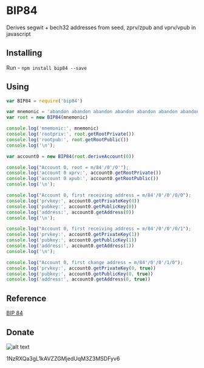 # BIP84

Derives segwit + bech32 addresses from seed, zprv/zpub and vprv/vpub in javascript

## Installing

Run - `npm install bip84 --save`

## Using

```javascript
var BIP84 = require('bip84')

var mnemonic = 'abandon abandon abandon abandon abandon abandon abandon abandon abandon abandon abandon about'
var root = new BIP84(mnemonic)

console.log('mnemonic:', mnemonic)
console.log('rootpriv:', root.getRootPrivate())
console.log('rootpub:', root.getRootPublic())
console.log('\n');

var account0 = new BIP84(root.deriveAccount(0))

console.log("Account 0, root = m/84'/0'/0'");
console.log('account 0 xprv:', account0.getRootPrivate())
console.log('account 0 xpub:', account0.getRootPublic())
console.log('\n');

console.log("Account 0, first receiving address = m/84'/0'/0'/0/0");
console.log('prvkey:', account0.getPrivateKey(0))
console.log('pubkey:', account0.getPublicKey(0))
console.log('address:', account0.getAddress(0))
console.log('\n');

console.log("Account 0, first receiving address = m/84'/0'/0'/0/1");
console.log('prvkey:', account0.getPrivateKey(1))
console.log('pubkey:', account0.getPublicKey(1))
console.log('address:', account0.getAddress(1))
console.log('\n');

console.log("Account 0, first change address = m/84'/0'/0'/1/0");
console.log('prvkey:', account0.getPrivateKey(0, true))
console.log('pubkey:', account0.getPublicKey(0, true))
console.log('address:', account0.getAddress(0, true))
```

## Reference

[BIP 84](https://github.com/bitcoin/bips/blob/master/bip-0084.mediawiki)

## Donate

![alt text](https://chainflyer.bitflyer.jp/Address/QR/1NzRXQa3gL1kAVZZGMjedUqM3Z3MSDFyv6 "Donate")

1NzRXQa3gL1kAVZZGMjedUqM3Z3MSDFyv6
